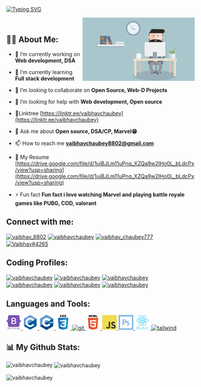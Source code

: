 <!--### Hello World, I am Vaibhav 👋 -->
<div> 
  
[![Typing SVG](https://readme-typing-svg.herokuapp.com/?font=Dancing+Script&size=40&vCenter=true&width=500&lines=Hey+There!!+%F0%9F%91%8B;I+am+Vaibhav+;I+am+a+Front+End+Developer&color=ff960d)](https://git.io/typing-svg)

<img src="gif.gif" width="300px" alt=gif align="right"> 
</div>
  <br />
  
## 🙋‍♂️ About Me:

- 🔭 I’m currently working on **Web development, DSA**

- 🌱 I’m currently learning **Full stack development**

- 👯 I’m looking to collaborate on **Open Source, Web-D Projects**

- 🤝 I’m looking for help with **Web development, Open source**

- 🔗Linktree [https://linktr.ee/vaibhavchaubey](https://linktr.ee/vaibhavchaubey)

- 💬 Ask me about **Open source, DSA/CP, Marvel😁**

- 📫 How to reach me **vaibhavchaubey8802@gmail.com**

- 📄 My Resume [https://drive.google.com/file/d/1ujBJLm11uPnq_XZQa9w2IHo0L_bLdcPx/view?usp=sharing](https://drive.google.com/file/d/1ujBJLm11uPnq_XZQa9w2IHo0L_bLdcPx/view?usp=sharing)

- ⚡ Fun fact **Fun fact i love watching Marvel and playing battle royale games like PUBG, COD, valorant**


## Connect with me:

<p align="left">
<a href="https://twitter.com/vaibhav_8802" target="blank"><img align="center" src="https://raw.githubusercontent.com/rahuldkjain/github-profile-readme-generator/master/src/images/icons/Social/twitter.svg" alt="vaibhav_8802" height="30" width="40" /></a>
<a href="https://linkedin.com/in/vaibhavchaubey" target="blank"><img align="center" src="https://raw.githubusercontent.com/rahuldkjain/github-profile-readme-generator/master/src/images/icons/Social/linked-in-alt.svg" alt="vaibhavchaubey" height="30" width="40" /></a>
<a href="https://instagram.com/vaibhav_chaubey777" target="blank"><img align="center" src="https://raw.githubusercontent.com/rahuldkjain/github-profile-readme-generator/master/src/images/icons/Social/instagram.svg" alt="vaibhav_chaubey777" height="30" width="40" /></a>
<a href="https://discord.gg/Vaibhav#4265" target="blank"><img align="center" src="https://raw.githubusercontent.com/rahuldkjain/github-profile-readme-generator/master/src/images/icons/Social/discord.svg" alt="Vaibhav#4265" height="30" width="40" /></a>
</p>


## Coding Profiles:

<p align="left">
<a href="https://www.codechef.com/users/vaibhavchaubey" target="blank"><img align="center" src="https://cdn.jsdelivr.net/npm/simple-icons@3.1.0/icons/codechef.svg" alt="vaibhavchaubey" height="30" width="40" /></a>
<a href="https://www.hackerrank.com/vaibhavchaubey" target="blank"><img align="center" src="https://raw.githubusercontent.com/rahuldkjain/github-profile-readme-generator/master/src/images/icons/Social/hackerrank.svg" alt="vaibhavchaubey" height="30" width="40" /></a>
<a href="https://codeforces.com/profile/vaibhavchaubey" target="blank"><img align="center" src="https://raw.githubusercontent.com/rahuldkjain/github-profile-readme-generator/master/src/images/icons/Social/codeforces.svg" alt="vaibhavchaubey" height="30" width="40" /></a>
<a href="https://www.leetcode.com/vaibhavchaubey" target="blank"><img align="center" src="https://raw.githubusercontent.com/rahuldkjain/github-profile-readme-generator/master/src/images/icons/Social/leet-code.svg" alt="vaibhavchaubey" height="30" width="40" /></a>
<a href="https://www.hackerearth.com/vaibhavchaubey" target="blank"><img align="center" src="https://raw.githubusercontent.com/rahuldkjain/github-profile-readme-generator/master/src/images/icons/Social/hackerearth.svg" alt="vaibhavchaubey" height="30" width="40" /></a>
<a href="https://auth.geeksforgeeks.org/user/vaibhavchaubey" target="blank"><img align="center" src="https://raw.githubusercontent.com/rahuldkjain/github-profile-readme-generator/master/src/images/icons/Social/geeks-for-geeks.svg" alt="vaibhavchaubey" height="30" width="40" /></a>
 </p>


## Languages and Tools: 

<p align="left"> <a href="https://getbootstrap.com" target="_blank" rel="noreferrer"> <img src="https://raw.githubusercontent.com/devicons/devicon/master/icons/bootstrap/bootstrap-plain-wordmark.svg" alt="bootstrap" width="40" height="40"/> </a> <a href="https://www.cprogramming.com/" target="_blank" rel="noreferrer"> <img src="https://raw.githubusercontent.com/devicons/devicon/master/icons/c/c-original.svg" alt="c" width="40" height="40"/> </a> <a href="https://www.w3schools.com/cpp/" target="_blank" rel="noreferrer"> <img src="https://raw.githubusercontent.com/devicons/devicon/master/icons/cplusplus/cplusplus-original.svg" alt="cplusplus" width="40" height="40"/> </a> <a href="https://www.w3schools.com/css/" target="_blank" rel="noreferrer"> <img src="https://raw.githubusercontent.com/devicons/devicon/master/icons/css3/css3-original-wordmark.svg" alt="css3" width="40" height="40"/> </a> <a href="https://git-scm.com/" target="_blank" rel="noreferrer"> <img src="https://www.vectorlogo.zone/logos/git-scm/git-scm-icon.svg" alt="git" width="40" height="40"/> </a> <a href="https://www.w3.org/html/" target="_blank" rel="noreferrer"> <img src="https://raw.githubusercontent.com/devicons/devicon/master/icons/html5/html5-original-wordmark.svg" alt="html5" width="40" height="40"/> </a> <a href="https://developer.mozilla.org/en-US/docs/Web/JavaScript" target="_blank" rel="noreferrer"> <img src="https://raw.githubusercontent.com/devicons/devicon/master/icons/javascript/javascript-original.svg" alt="javascript" width="40" height="40"/> </a> <a href="https://www.photoshop.com/en" target="_blank" rel="noreferrer"> <img src="https://raw.githubusercontent.com/devicons/devicon/master/icons/photoshop/photoshop-line.svg" alt="photoshop" width="40" height="40"/> </a> <a href="https://reactjs.org/" target="_blank" rel="noreferrer"> <img src="https://raw.githubusercontent.com/devicons/devicon/master/icons/react/react-original-wordmark.svg" alt="react" width="40" height="40"/> </a> <a href="https://tailwindcss.com/" target="_blank" rel="noreferrer"> <img src="https://www.vectorlogo.zone/logos/tailwindcss/tailwindcss-icon.svg" alt="tailwind" width="40" height="40"/> </a> </p>


## 📊 My Github Stats:

<p><img align="left" src="https://github-readme-stats.vercel.app/api/top-langs?username=vaibhavchaubey&show_icons=true&locale=en&layout=compact" alt="vaibhavchaubey" /></p>

<p>&nbsp;<img align="center" src="https://github-readme-stats.vercel.app/api?username=vaibhavchaubey&show_icons=true&locale=en" alt="vaibhavchaubey" /></p>

<p><img align="center" src="https://github-readme-streak-stats.herokuapp.com/?user=vaibhavchaubey&" alt="vaibhavchaubey" /></p>
